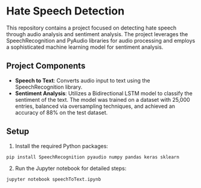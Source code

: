 # Hate Speech Detection

This repository contains a project focused on detecting hate speech through audio analysis and sentiment analysis. The project leverages the SpeechRecognition and PyAudio libraries for audio processing and employs a sophisticated machine learning model for sentiment analysis.

## Project Components

- **Speech to Text**: Converts audio input to text using the SpeechRecognition library.
- **Sentiment Analysis**: Utilizes a Bidirectional LSTM model to classify the sentiment of the text. The model was trained on a dataset with 25,000 entries, balanced via oversampling techniques, and achieved an accuracy of 88% on the test dataset.

## Setup

1. Install the required Python packages:
```bash
pip install SpeechRecognition pyaudio numpy pandas keras sklearn
```

2. Run the Jupyter notebook for detailed steps:
```bash
jupyter notebook speechToText.ipynb
```
